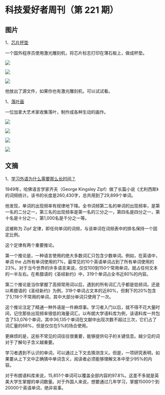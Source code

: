 # 科技爱好者周刊（第 221 期）

## 图片

1、[芯片杯垫](https://www.evilgeniuslabs.org/macrochips)

一个国外程序员使用激光雕刻机，将芯片标志打印在薄石板上，做成杯垫。

![](https://cdn.beekka.com/blogimg/asset/202201/bg2022011002.webp)

![](https://cdn.beekka.com/blogimg/asset/202201/bg2022011003.webp)

![](https://cdn.beekka.com/blogimg/asset/202201/bg2022011004.webp)

他放出了源文件，如果你也有激光雕刻机，可以试试看。

1、[落叶画](https://mymodernmet.com/raku-inoue-plant-arrangements/)

一位加拿大艺术家收集落叶，制作成各种生动的画作。

![](https://cdn.beekka.com/blogimg/asset/220204/bg2022042003.webp)

![](https://cdn.beekka.com/blogimg/asset/220204/bg2022042004.webp)

![](https://cdn.beekka.com/blogimg/asset/220204/bg2022042005.webp)

![](https://cdn.beekka.com/blogimg/asset/220204/bg2022042006.webp)

## 文摘

1、[学习外语为什么需要那么长时间？](https://theamericanscholar.org/the-new-old-way-of-learning-languages/)

1949年，哈佛语言学家齐夫（George Kingsley Zipf）做了长篇小说《尤利西斯》的词频统计。该书的长度是260,430字，总共用到了29,899个单词。

他发现，单词的出现频率有规律地下降。全书词频第二名的单词的出现频率，是第一名的二分之一，第三名的出现频率是第一名的三分之一，第四名是四分之一，第十名是十分之一，第1,000名是千分之一等。

这被称为 Zipf 定律，即任何单词的词频，与该单词在词频表中的排名保持一个固定比例。

这个定律有两个重要推论。

第一个推论是，一种语言使用的绝大多数词汇只包含少数单词。例如，在英语中，单词 the 占所有单词使用的7%，最常见的10个英语单词占到了所有单词使用的23%。对于当今世界的许多语言来说，仅仅100到150个常用单词，就占任何文本的一半左右。在希腊语的《圣经新约》中，319个单词占全书近80%的内容。

第二个推论是当你掌握了高频常用词以后，遇到的所有词汇几乎都是低频词。还是以希腊语的《圣经新约》为例，319个单词占文本的近80%，但剩下的20%包含了5,118个不常用的单词，其中大部分单词只使用了一次。

这个推论注定了精通一种外语是一件麻烦事。学习者入门以后，就不得不花大量时间，记住那些出现频率很低的海量词汇。以布朗大学语料库为例，该语料库一共包含了53,076个单词，其中36,135个单词在文献中出现次数不超过三次，它们占了词汇量的68%，但是仅仅在5%的场合使用。

更麻烦的是，这些不常见的词往往很重要，能够提供句子的关键信息。越少见的词对于了解句子含义越重要。

学习者遇到不认识的单词，可以通过上下文去猜测含义。但是，一项研究表明，如果要从上下文中正确猜中单词含义，阅读者必须能够理解文本中至少95%的内容。

对于布朗语料库来说，15,851个单词可以覆盖全部内容的97.8%。这差不多就是英美大学生掌握的单词数量。对于外国人来说，想要通过几年学习，掌握15000个到20000个英语单词，绝非易事。